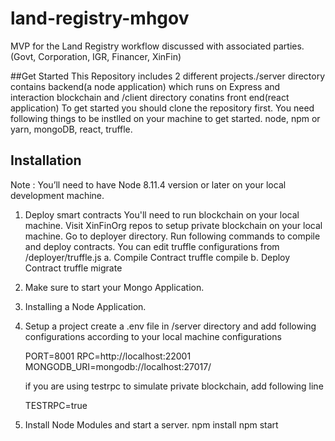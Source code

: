 # land-registry-mhgov
MVP for the Land Registry workflow discussed with associated parties. (Govt, Corporation, IGR, Financer, XinFin)

##Get Started
This Repository includes 2 different projects./server directory contains backend(a node application) which runs on Express and interaction blockchain and /client directory conatins front end(react application)
To get started you should clone the repository first. You need following things to be instlled on your machine to get started.
node, npm or yarn, mongoDB, react, truffle.

## Installation

Note : You’ll need to have Node 8.11.4 version or later on your local development machine.

1. Deploy smart contracts
      You'll need to run blockchain on your local machine. Visit XinFinOrg repos to setup private blockchain on your local machine.
      Go to deployer directory. Run following commands to compile and deploy contracts.
      You can edit truffle configurations from /deployer/truffle.js
            a. Compile Contract
                truffle compile
            b. Deploy Contract
                truffle migrate

2. Make sure to start your Mongo Application.

3. Installing a Node Application.

1. Setup a project
  create a .env file in /server directory and add following configurations according to your local machine configurations

    PORT=8001
    RPC=http://localhost:22001
    MONGODB_URI=mongodb://localhost:27017/

    if you are using testrpc to simulate private blockchain, add following line

    TESTRPC=true

2. Install Node Modules and start a server.
      npm install
      npm start
